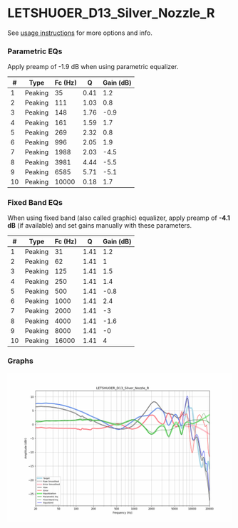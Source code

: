 # LETSHUOER_D13_Silver_Nozzle_R
See [usage instructions](https://github.com/jaakkopasanen/AutoEq#usage) for more options and info.

### Parametric EQs
Apply preamp of -1.9 dB when using parametric equalizer.

|   # | Type    |   Fc (Hz) |    Q |   Gain (dB) |
|-----|---------|-----------|------|-------------|
|   1 | Peaking |        35 | 0.41 |         1.2 |
|   2 | Peaking |       111 | 1.03 |         0.8 |
|   3 | Peaking |       148 | 1.76 |        -0.9 |
|   4 | Peaking |       161 | 1.59 |         1.7 |
|   5 | Peaking |       269 | 2.32 |         0.8 |
|   6 | Peaking |       996 | 2.05 |         1.9 |
|   7 | Peaking |      1988 | 2.03 |        -4.5 |
|   8 | Peaking |      3981 | 4.44 |        -5.5 |
|   9 | Peaking |      6585 | 5.71 |        -5.1 |
|  10 | Peaking |     10000 | 0.18 |         1.7 |

### Fixed Band EQs
When using fixed band (also called graphic) equalizer, apply preamp of **-4.1 dB** (if available) and set gains manually with these parameters.

|   # | Type    |   Fc (Hz) |    Q |   Gain (dB) |
|-----|---------|-----------|------|-------------|
|   1 | Peaking |        31 | 1.41 |         1.2 |
|   2 | Peaking |        62 | 1.41 |         1   |
|   3 | Peaking |       125 | 1.41 |         1.5 |
|   4 | Peaking |       250 | 1.41 |         1.4 |
|   5 | Peaking |       500 | 1.41 |        -0.8 |
|   6 | Peaking |      1000 | 1.41 |         2.4 |
|   7 | Peaking |      2000 | 1.41 |        -3   |
|   8 | Peaking |      4000 | 1.41 |        -1.6 |
|   9 | Peaking |      8000 | 1.41 |        -0   |
|  10 | Peaking |     16000 | 1.41 |         4   |

### Graphs
![](./LETSHUOER_D13_Silver_Nozzle_R.png)
